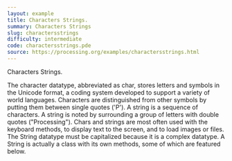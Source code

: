 ```yaml
---
layout: example
title: Characters Strings.
summary: Characters Strings
slug: charactersstrings
difficulty: intermediate
code: charactersstrings.pde
source: https://processing.org/examples/charactersstrings.html
---
```


Characters Strings. 

 The character datatype, abbreviated as char, stores letters and symbols in the Unicode format, a coding system developed to support a variety of world languages. Characters are distinguished from other symbols by putting them between single quotes ('P').  A string is a sequence of characters. A string is noted by surrounding a group of letters with double quotes ("Processing"). Chars and strings are most often used with the keyboard methods, to display text to the screen, and to load images or files.  The String datatype must be capitalized because it is a complex datatype. A String is actually a class with its own methods, some of which are featured below.
